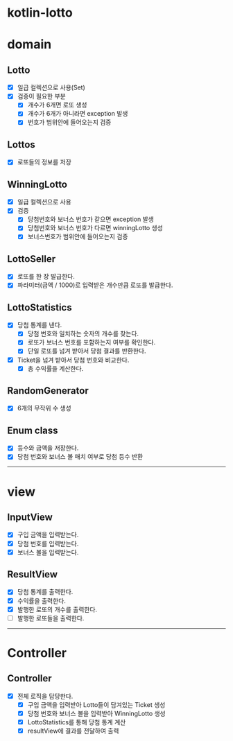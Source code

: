 # kotlin-lotto

# domain
## Lotto
- [X] 일급 컬렉션으로 사용(Set)  
- [X] 검증이 필요한 부분  
    - [X] 개수가 6개면 로또 생성
    - [X] 개수가 6개가 아니라면 exception 발생
    - [X] 번호가 범위안에 들어오는지 검증  

## Lottos 
- [X] 로또들의 정보를 저장  
 
## WinningLotto
- [X] 일급 컬렉션으로 사용
- [X] 검증
  - [X] 당첨번호와 보너스 번호가 같으면 exception 발생
  - [X] 당첨번호와 보너스 번호가 다르면 winningLotto 생성
  - [X] 보너스번호가 범위안에 들어오는지 검증

## LottoSeller
- [X] 로또를 한 장 발급한다.  
- [X] 파라미터(금액 / 1000)로 입력받은 개수만큼 로또를 발급한다.  

## LottoStatistics
- [X] 당첨 통계를 낸다.
    - [X] 당첨 번호와 일치하는 숫자의 개수를 찾는다.
    - [X] 로또가 보너스 번호를 포함하는지 여부를 확인한다.
    - [X] 단일 로또를 넘겨 받아서 당첨 결과를 반환한다.
- [X] Ticket을 넘겨 받아서 당첨 번호와 비교한다.
  - [X] 총 수익률을 계산한다.  

## RandomGenerator
- [X] 6개의 무작위 수 생성

## Enum class
- [X] 등수와 금액을 저장한다.
- [X] 당첨 번호와 보너스 볼 매치 여부로 당첨 등수 반환

---

# view
## InputView
- [X] 구입 금액을 입력받는다.  
- [X] 당첨 번호를 입력받는다.  
- [X] 보너스 볼을 입력받는다.  

## ResultView
- [X] 당첨 통계를 출력한다.  
- [X] 수익률을 출력한다.  
- [X] 발행한 로또의 개수를 출력한다.
- [ ] 발행한 로또들을 출력한다.

---

# Controller
## Controller
- [X] 전체 로직을 담당한다.  
  - [X] 구입 금액을 입력받아 Lotto들이 담겨있는 Ticket 생성
  - [X] 당첨 번호와 보너스 볼을 입력받아 WinningLotto 생성
  - [X] LottoStatistics를 통해 당첨 통계 계산
  - [X] resultView에 결과를 전달하여 출력
